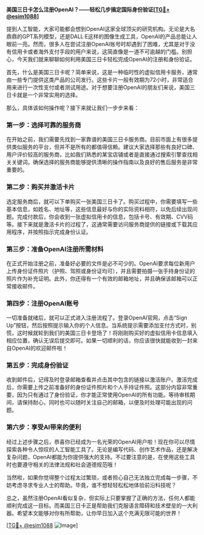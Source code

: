 **美国三日卡怎么注册OpenAI？——轻松几步搞定国际身份验证[[TG💪+ @esim1088](https://t.me/s/esim1088)]**

提到人工智能，大家可能都会想到OpenAI这家全球顶尖的研究机构。无论是大名鼎鼎的GPT系列模型，还是DALL·E这样的图像生成工具，OpenAI的产品总能让人眼前一亮。然而，很多人在尝试注册OpenAI账号时却遇到了困难，尤其是对于没有信用卡或者海外支付手段的用户来说，这简直像是一道不可逾越的门槛。别担心，今天我们就来聊聊如何利用美国三日卡轻松完成OpenAI的注册和身份验证。

首先，什么是美国三日卡呢？简单来说，这是一种临时性的虚拟信用卡服务，通常由一些专门提供这类产品的公司发行。这些卡片一般有效期为72小时，非常适合用来进行一次性支付或者测试用途。对于想要注册OpenAI的朋友们来说，美国三日卡就是一个非常实用的选择。

那么，具体该如何操作呢？接下来就让我们一步步来看：

### 第一步：选择可靠的服务商

在开始之前，我们需要先找到一家靠谱的美国三日卡服务商。目前市面上有很多提供类似服务的平台，但并不是所有的都值得信赖。建议大家选择那些有良好口碑、用户评价较高的服务商，比如我们熟悉的某宝店铺或者是直接通过搜索引擎查找相关关键词。确保选择的服务商能够提供清晰的操作指南以及良好的售后服务是非常重要的。

### 第二步：购买并激活卡片

选定服务商后，就可以下单购买一张美国三日卡了。购买过程中，你需要填写一些基本信息，如姓名、地址等，这些信息最好与你的实际资料相符，以免后续出现问题。完成付款后，你会收到一张虚拟信用卡的信息，包括卡号、有效期、CVV码等。接下来就是激活卡片的过程了，这通常需要访问服务商提供的链接或下载其应用程序，并按照指示完成身份认证。

### 第三步：准备OpenAI注册所需材料

在正式开始注册之前，准备好必要的文件是必不可少的。OpenAI要求每位新用户上传身份证件照片（护照、驾照或身份证均可），并且需要拍摄一张手持身份证的照片作为补充证明。此外，你还得有一个有效的邮箱地址，并且确保该邮箱可以正常接收邮件。

### 第四步：注册OpenAI账号

一切准备就绪后，就可以正式进入注册流程了。登录OpenAI官网，点击“Sign Up”按钮，然后按照提示输入你的个人信息。当系统提示需要添加支付方式时，别慌，这时候就轮到我们的美国三日卡登场了！将刚刚购买好的虚拟信用卡信息填入相应位置，确认无误后提交即可。如果一切顺利的话，你应该很快就能收到一封来自OpenAI的欢迎邮件啦！

### 第五步：完成身份验证

收到邮件后，记得及时登录邮箱查看并点击其中包含的链接以激活账户。激活完成后，你需要上传之前准备好的身份证件照片和个人手持证件照。这部分内容非常重要，因为只有通过了身份验证，你才能正常使用OpenAI的所有功能。等待审核期间，请保持耐心，同时也可以随时关注自己的邮箱，以便及时处理可能出现的问题。

### 第六步：享受AI带来的便利

经过上述步骤之后，恭喜你已经成为一名光荣的OpenAI用户啦！现在你可以尽情探索各种令人惊叹的人工智能工具了。无论是编写代码、创作艺术作品，还是解决复杂问题，OpenAI都能为你提供强大的支持。不过要注意的是，在使用这些工具时也要遵守相关的法律法规和社会道德规范哦！

当然啦，如果你觉得整个过程太过繁琐，或者担心自己无法独立完成每一步骤，不妨考虑寻求专业人士的帮助。毕竟，谁不想轻轻松松地体验前沿科技呢？

总之，虽然注册OpenAI看似复杂，但实际上只要掌握了正确的方法，任何人都能顺利完成这一目标。而美国三日卡正是帮助我们克服语言障碍和技术壁垒的一大利器。希望本文能够对你有所帮助，让你早日加入这个充满无限可能的世界！

[[TG💪+ @esim1088](https://t.me/s/esim1088) ![Image](https://i.postimg.cc/4NQfJmqS/Snipaste-2025-05-13-00-14-12.png)]